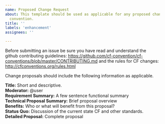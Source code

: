 ```yaml
---
name: Proposed Change Request
about: This template should be used as applicable for any proposed change to the CF
  convention.
title: ''
labels: 'enhancement'
assignees: ''

---
```


Before submitting an issue be sure you have read and understand the github contributing guidelines: https://github.com/cf-convention/cf-conventions/blob/master/CONTRIBUTING.md and the rules for CF changes: http://cfconventions.org/rules.html

Change proposals should include the following information as applicable.

**Title:** Short and descriptive.  
**Moderator:** @user  
**Requirement Summary:** A few sentence functional summary  
**Technical Proposal Summary:** Brief proposal overview  
**Benefits:** Who or what will benefit from this proposal?  
**Status Quo:** Discussion of the current state CF and other standards.  
**Detailed Proposal:** Complete proposal
